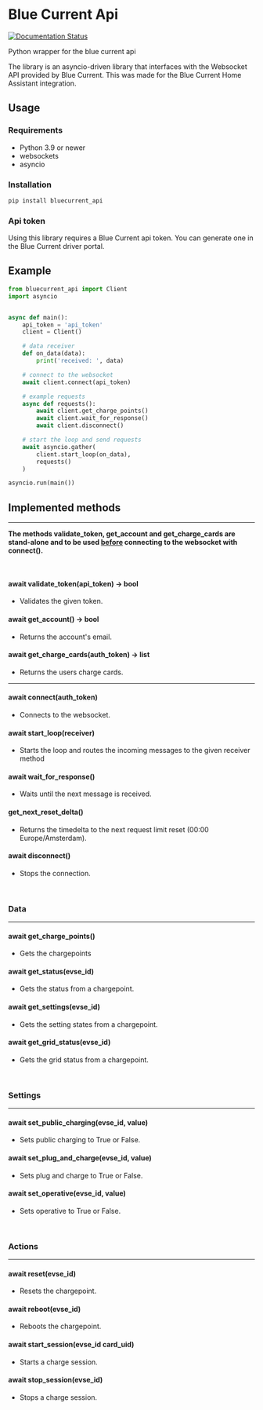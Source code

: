 # Blue Current Api

[![Documentation Status](https://readthedocs.com/projects/blue-current-homeassistantapi/badge/?version=latest&token=00ce4a850aedc0993b7075a8b2d5f8de98251adcdb4eada1f1fb3c02fee80039)](https://blue-current-homeassistantapi.readthedocs-hosted.com/en/latest/?badge=latest)

Python wrapper for the blue current api

The library is an asyncio-driven library that interfaces with the Websocket API provided by Blue Current. This was made for the Blue Current Home Assistant integration.

## Usage

### Requirements

- Python 3.9 or newer
- websockets
- asyncio

### Installation

```python
pip install bluecurrent_api
```

### Api token

Using this library requires a Blue Current api token. You can generate one in the Blue Current driver portal.

## Example

```python
from bluecurrent_api import Client
import asyncio


async def main():
    api_token = 'api_token'
    client = Client()

    # data receiver
    def on_data(data):
        print('received: ', data)

    # connect to the websocket
    await client.connect(api_token)

    # example requests
    async def requests():
        await client.get_charge_points()
        await client.wait_for_response()
        await client.disconnect()

    # start the loop and send requests
    await asyncio.gather(
        client.start_loop(on_data),
        requests()
    )

asyncio.run(main())
```

## Implemented methods

---

<b>The methods validate_token, get_account and get_charge_cards are stand-alone and to be used <u>before</u> connecting to the websocket with connect().</b>

<br>

#### await validate_token(api_token) -> bool

- Validates the given token.

#### await get_account() -> bool

- Returns the account's email.

#### await get_charge_cards(auth_token) -> list

- Returns the users charge cards.

---

#### await connect(auth_token)

- Connects to the websocket.

#### await start_loop(receiver)

- Starts the loop and routes the incoming messages to the given receiver method

#### await wait_for_response()

- Waits until the next message is received.

#### get_next_reset_delta()

- Returns the timedelta to the next request limit reset (00:00 Europe/Amsterdam).

#### await disconnect()

- Stops the connection.

<br>

### Data

---

#### await get_charge_points()

- Gets the chargepoints

#### await get_status(evse_id)

- Gets the status from a chargepoint.

#### await get_settings(evse_id)

- Gets the setting states from a chargepoint.

#### await get_grid_status(evse_id)

- Gets the grid status from a chargepoint.

<br>

### Settings

---

#### await set_public_charging(evse_id, value)

- Sets public charging to True or False.

#### await set_plug_and_charge(evse_id, value)

- Sets plug and charge to True or False.

#### await set_operative(evse_id, value)

- Sets operative to True or False.

<br>

### Actions

---

#### await reset(evse_id)

- Resets the chargepoint.

#### await reboot(evse_id)

- Reboots the chargepoint.

#### await start_session(evse_id card_uid)

- Starts a charge session.

#### await stop_session(evse_id)

- Stops a charge session.
